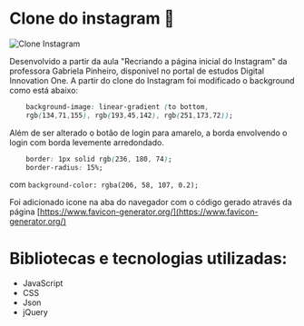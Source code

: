 # Clone do instagram 📸

![Clone Instagram](https://i.imgur.com/S2MnNam.png "Clone Instagram")

Desenvolvido a partir da aula "Recriando a página inicial do Instagram" da professora Gabriela Pinheiro, disponivel no portal de estudos Digital Innovation One.
A partir do clone do Instagram foi modificado o background como está abaixo:
```css
    background-image: linear-gradient (to bottom, 
    rgb(134,71,155), rgb(193,45,142), rgb(251,173,72));
```
Além de ser alterado o botão de login para amarelo, a borda envolvendo o login com borda levemente arredondado.
```css
    border: 1px solid rgb(236, 180, 74);
    border-radius: 15%;
```
com `background-color: rgba(206, 58, 107, 0.2); `

Foi adicionado icone na aba do navegador com o código gerado através da página [https://www.favicon-generator.org/](https://www.favicon-generator.org/)

# Bibliotecas e tecnologias utilizadas:
- JavaScript
- CSS
- Json
- jQuery

